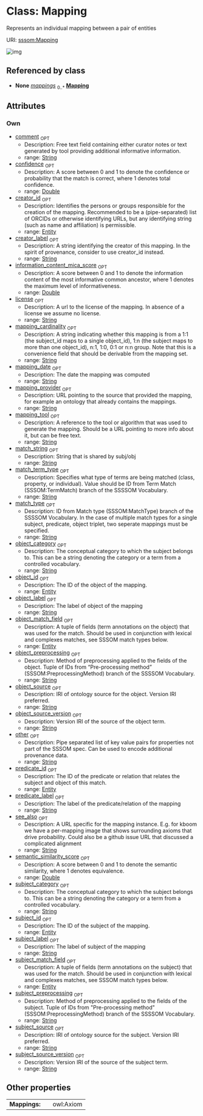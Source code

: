 
# Class: Mapping


Represents an individual mapping between a pair of entities

URI: [sssom:Mapping](http://w3id.org/sssom/Mapping)


![img](http://yuml.me/diagram/nofunky;dir:TB/class/[Entity]<object_match_field%200..1-%20[Mapping&#124;subject_label:string%20%3F;subject_category:string%20%3F;predicate_label:string%20%3F;object_label:string%20%3F;object_category:string%20%3F;match_type:string%20%3F;creator_label:string%20%3F;license:string%20%3F;subject_source:string%20%3F;subject_source_version:string%20%3F;object_source:string%20%3F;object_source_version:string%20%3F;mapping_provider:string%20%3F;mapping_cardinality:string%20%3F;mapping_tool:string%20%3F;mapping_date:string%20%3F;confidence:double%20%3F;match_string:string%20%3F;subject_preprocessing:string%20%3F;object_preprocessing:string%20%3F;match_term_type:string%20%3F;semantic_similarity_score:double%20%3F;information_content_mica_score:double%20%3F;see_also:string%20%3F;other:string%20%3F;comment:string%20%3F],[Entity]<subject_match_field%200..1-%20[Mapping],[Entity]<creator_id%200..1-%20[Mapping],[Entity]<object_id%200..1-%20[Mapping],[Entity]<predicate_id%200..1-%20[Mapping],[Entity]<subject_id%200..1-%20[Mapping],[MappingSet]++-%20mappings%200..*>[Mapping],[MappingSet],[Entity])

## Referenced by class

 *  **None** *[mappings](mappings.md)*  <sub>0..*</sub>  **[Mapping](Mapping.md)**

## Attributes


### Own

 * [comment](comment.md)  <sub>OPT</sub>
     * Description: Free text field containing either curator notes or text generated by tool providing additional informative information.
     * range: [String](types/String.md)
 * [confidence](confidence.md)  <sub>OPT</sub>
     * Description: A score between 0 and 1 to denote the confidence or probability that the match is correct, where 1 denotes total confidence.
     * range: [Double](types/Double.md)
 * [creator_id](creator_id.md)  <sub>OPT</sub>
     * Description: Identifies the persons or groups responsible for the creation of the mapping. Recommended to be a (pipe-separated) list of ORCIDs or otherwise identifying URLs, but any identifying string (such as name and affiliation) is permissible.
     * range: [Entity](Entity.md)
 * [creator_label](creator_label.md)  <sub>OPT</sub>
     * Description: A string identifying the creator of this mapping. In the spirit of provenance, consider to use creator_id instead.
     * range: [String](types/String.md)
 * [information_content_mica_score](information_content_mica_score.md)  <sub>OPT</sub>
     * Description: A score between 0 and 1 to denote the information content of the most informative common ancestor, where 1 denotes the maximum level of informativeness.
     * range: [Double](types/Double.md)
 * [license](license.md)  <sub>OPT</sub>
     * Description: A url to the license of the mapping. In absence of a license we assume no license.
     * range: [String](types/String.md)
 * [mapping_cardinality](mapping_cardinality.md)  <sub>OPT</sub>
     * Description: A string indicating whether this mapping is from a 1:1 (the subject_id maps to a single object_id), 1:n (the subject maps to more than one object_id), n:1, 1:0, 0:1 or n:n group. Note that this is a convenience field that should be derivable from the mapping set.
     * range: [String](types/String.md)
 * [mapping_date](mapping_date.md)  <sub>OPT</sub>
     * Description: The date the mapping was computed
     * range: [String](types/String.md)
 * [mapping_provider](mapping_provider.md)  <sub>OPT</sub>
     * Description: URL pointing to the source that provided the mapping, for example an ontology that already contains the mappings.
     * range: [String](types/String.md)
 * [mapping_tool](mapping_tool.md)  <sub>OPT</sub>
     * Description: A reference to the tool or algorithm that was used to generate the mapping. Should be a URL pointing to more info about it, but can be free text.
     * range: [String](types/String.md)
 * [match_string](match_string.md)  <sub>OPT</sub>
     * Description: String that is shared by subj/obj
     * range: [String](types/String.md)
 * [match_term_type](match_term_type.md)  <sub>OPT</sub>
     * Description: Specifies what type of terms are being matched (class, property, or individual). Value should be ID from Term Match (SSSOM:TermMatch) branch of the SSSSOM Vocabulary.
     * range: [String](types/String.md)
 * [match_type](match_type.md)  <sub>OPT</sub>
     * Description: ID from Match type (SSSOM:MatchType) branch of the SSSSOM Vocabulary. In the case of multiple match types for a single subject, predicate, object triplet, two seperate mappings must be specified.
     * range: [String](types/String.md)
 * [object_category](object_category.md)  <sub>OPT</sub>
     * Description: The conceptual category to which the subject belongs to. This can be a string denoting the category or a term from a controlled vocabulary.
     * range: [String](types/String.md)
 * [object_id](object_id.md)  <sub>OPT</sub>
     * Description: The ID of the object of the mapping.
     * range: [Entity](Entity.md)
 * [object_label](object_label.md)  <sub>OPT</sub>
     * Description: The label of object of the mapping
     * range: [String](types/String.md)
 * [object_match_field](object_match_field.md)  <sub>OPT</sub>
     * Description: A tuple of fields (term annotations on the object) that was used for the match. Should be used in conjunction with lexical and complexes matches, see SSSOM match types below.
     * range: [Entity](Entity.md)
 * [object_preprocessing](object_preprocessing.md)  <sub>OPT</sub>
     * Description: Method of preprocessing applied to the fields of the object. Tuple of IDs from “Pre-processing method” (SSSOM:PreprocessingMethod) branch of the SSSSOM Vocabulary.
     * range: [String](types/String.md)
 * [object_source](object_source.md)  <sub>OPT</sub>
     * Description: IRI of ontology source for the object. Version IRI preferred.
     * range: [String](types/String.md)
 * [object_source_version](object_source_version.md)  <sub>OPT</sub>
     * Description: Version IRI of the source of the object term.
     * range: [String](types/String.md)
 * [other](other.md)  <sub>OPT</sub>
     * Description: Pipe separated list of key value pairs for properties not part of the SSSOM spec. Can be used to encode additional provenance data.
     * range: [String](types/String.md)
 * [predicate_id](predicate_id.md)  <sub>OPT</sub>
     * Description: The ID of the predicate or relation that relates the subject and object of this match.
     * range: [Entity](Entity.md)
 * [predicate_label](predicate_label.md)  <sub>OPT</sub>
     * Description: The label of the predicate/relation of the mapping
     * range: [String](types/String.md)
 * [see_also](see_also.md)  <sub>OPT</sub>
     * Description: A URL specific for the mapping instance. E.g. for kboom we have a per-mapping image that shows surrounding axioms that drive probability. Could also be a github issue URL that discussed a complicated alignment
     * range: [String](types/String.md)
 * [semantic_similarity_score](semantic_similarity_score.md)  <sub>OPT</sub>
     * Description: A score between 0 and 1 to denote the semantic similarity, where 1 denotes equivalence.
     * range: [Double](types/Double.md)
 * [subject_category](subject_category.md)  <sub>OPT</sub>
     * Description: The conceptual category to which the subject belongs to. This can be a string denoting the category or a term from a controlled vocabulary.
     * range: [String](types/String.md)
 * [subject_id](subject_id.md)  <sub>OPT</sub>
     * Description: The ID of the subject of the mapping.
     * range: [Entity](Entity.md)
 * [subject_label](subject_label.md)  <sub>OPT</sub>
     * Description: The label of subject of the mapping
     * range: [String](types/String.md)
 * [subject_match_field](subject_match_field.md)  <sub>OPT</sub>
     * Description: A tuple of fields (term annotations on the subject) that was used for the match. Should be used in conjunction with lexical and complexes matches, see SSSOM match types below.
     * range: [Entity](Entity.md)
 * [subject_preprocessing](subject_preprocessing.md)  <sub>OPT</sub>
     * Description: Method of preprocessing applied to the fields of the subject. Tuple of IDs from "Pre-processing method" (SSSOM:PreprocessingMethod) branch of the SSSSOM Vocabulary.
     * range: [String](types/String.md)
 * [subject_source](subject_source.md)  <sub>OPT</sub>
     * Description: IRI of ontology source for the subject. Version IRI preferred.
     * range: [String](types/String.md)
 * [subject_source_version](subject_source_version.md)  <sub>OPT</sub>
     * Description: Version IRI of the source of the subject term.
     * range: [String](types/String.md)

## Other properties

|  |  |  |
| --- | --- | --- |
| **Mappings:** | | owl:Axiom |

